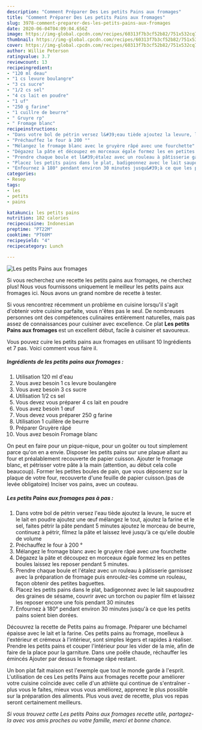 ```yaml
---
description: "Comment Préparer Des Les petits Pains aux fromages"
title: "Comment Préparer Des Les petits Pains aux fromages"
slug: 3978-comment-preparer-des-les-petits-pains-aux-fromages
date: 2020-06-04T04:09:04.656Z
image: https://img-global.cpcdn.com/recipes/60313f7b3cf52b82/751x532cq70/les-petits-pains-aux-fromages-photo-principale-de-la-recette.jpg
thumbnail: https://img-global.cpcdn.com/recipes/60313f7b3cf52b82/751x532cq70/les-petits-pains-aux-fromages-photo-principale-de-la-recette.jpg
cover: https://img-global.cpcdn.com/recipes/60313f7b3cf52b82/751x532cq70/les-petits-pains-aux-fromages-photo-principale-de-la-recette.jpg
author: Willie Peterson
ratingvalue: 3.7
reviewcount: 13
recipeingredient:
- "120 ml deau"
- "1 cs levure boulangre"
- "3 cs sucre"
- "1/2 cs sel"
- "4 cs lait en poudre"
- "1 uf"
- "250 g farine"
- "1 cuillre de beurre"
- " Gruyre rp"
- " Fromage blanc"
recipeinstructions:
- "Dans votre bol de pétrin versez l&#39;eau tiède ajoutez la levure, le sucre et le lait en poudre ajoutez une œuf mélangez le tout, ajoutez la farine et le sel, faites pétrir la pâte pendant 5 minutes ajoutez le morceau de beurre, continuez à pétrir, filmez la pâte et laissez levé jusqu&#39;à ce qu&#39;elle double de volume"
- "Préchauffez le four à 200 °"
- "Mélangez le fromage blanc avec le gruyère râpé avec une fourchette"
- "Dégazez la pâte et découpez en morceaux égale formez les en petites boules laissez les reposer pendant 5 minutes."
- "Prendre chaque boule et l&#39;étalez avec un rouleau à pâtisserie garnissez avec la préparation de fromage puis enroulez-les comme un rouleau, façon obtenir des petites baguettes."
- "Placez les petits pains dans le plat, badigeonnez avec le lait saupoudrez des graines de sésame, couvrir avec un torchon ou papier film et laissez les reposer encore une fois pendant 30 minutes"
- "Enfournez à 180° pendant environ 30 minutes jusqu&#39;à ce que les petits pains soient bien dorées."
categories:
- Resep
tags:
- les
- petits
- pains

katakunci: les petits pains 
nutrition: 182 calories
recipecuisine: Indonesian
preptime: "PT22M"
cooktime: "PT60M"
recipeyield: "4"
recipecategory: Lunch

---
```



![Les petits Pains aux fromages](https://img-global.cpcdn.com/recipes/60313f7b3cf52b82/751x532cq70/les-petits-pains-aux-fromages-photo-principale-de-la-recette.jpg)

Si vous recherchez une recette les petits pains aux fromages, ne cherchez plus! Nous vous fournissons uniquement le meilleur les petits pains aux fromages ici. Nous avons un grand nombre de recette à tester.

Si vous rencontrez récemment un problème en cuisine lorsqu'il s'agit d'obtenir votre cuisine parfaite, vous n'êtes pas le seul. De nombreuses personnes ont des compétences culinaires entièrement naturelles, mais pas assez de connaissances pour cuisiner avec excellence. Ce plat <strong> Les petits Pains aux fromages </strong> est un excellent début, facile à cuisiner et savoureux.

<!--inarticleads1-->

Vous pouvez cuire les petits pains aux fromages en utilisant 10 Ingrédients et 7 pas. Voici comment vous faire il.

##### Ingrédients de les petits pains aux fromages :

1. Utilisation 120 ml d&#39;eau
1. Vous avez besoin 1 cs levure boulangère
1. Vous avez besoin 3 cs sucre
1. Utilisation 1/2 cs sel
1. Vous devez vous préparer 4 cs lait en poudre
1. Vous avez besoin 1 œuf
1. Vous devez vous préparer 250 g farine
1. Utilisation 1 cuillère de beurre
1. Préparer  Gruyère râpé
1. Vous avez besoin  Fromage blanc


On peut en faire pour un pique-nique, pour un goûter ou tout simplement parce qu&#39;on en a envie. Disposer les petits pains sur une plaque allant au four et préalablement recouverte de papier cuisson. Ajouter le fromage blanc, et pétrisser votre pâte à la main (attention, au début cela colle beaucoup). Former les petites boules de pain, que vous déposerez sur la plaque de votre four, recouverte d&#39;une feuille de papier cuisson.(pas de levée obligatoire) Inciser vos pains, avec un couteau. 

<!--inarticleads2-->

##### Les petits Pains aux fromages pas à pas :

1. Dans votre bol de pétrin versez l&#39;eau tiède ajoutez la levure, le sucre et le lait en poudre ajoutez une œuf mélangez le tout, ajoutez la farine et le sel, faites pétrir la pâte pendant 5 minutes ajoutez le morceau de beurre, continuez à pétrir, filmez la pâte et laissez levé jusqu&#39;à ce qu&#39;elle double de volume
1. Préchauffez le four à 200 °
1. Mélangez le fromage blanc avec le gruyère râpé avec une fourchette
1. Dégazez la pâte et découpez en morceaux égale formez les en petites boules laissez les reposer pendant 5 minutes.
1. Prendre chaque boule et l&#39;étalez avec un rouleau à pâtisserie garnissez avec la préparation de fromage puis enroulez-les comme un rouleau, façon obtenir des petites baguettes.
1. Placez les petits pains dans le plat, badigeonnez avec le lait saupoudrez des graines de sésame, couvrir avec un torchon ou papier film et laissez les reposer encore une fois pendant 30 minutes
1. Enfournez à 180° pendant environ 30 minutes jusqu&#39;à ce que les petits pains soient bien dorées.


Découvrez la recette de Petits pains au fromage. Préparer une béchamel épaisse avec le lait et la farine. Ces petits pains au fromage, moelleux à l&#39;extérieur et crémeux à l&#39;intérieur, sont simples légers et rapides à réaliser. Prendre les petits pains et couper l&#39;intérieur pour les vider de la mie, afin de faire de la place pour la garniture. Dans une poêle chaude, réchauffer les émincés Ajouter par dessus le fromage râpé restant. 

<!--inarticleads1-->

<p>
Un bon plat fait maison est l'exemple que tout le monde garde à l'esprit. L'utilisation de ces Les petits Pains aux fromages recette pour améliorer votre cuisine coïncide avec celle d'un athlète qui continue de s'entraîner - plus vous le faites, mieux vous vous améliorez, apprenez le plus possible sur la préparation des aliments. Plus vous avez de recette, plus vos repas seront certainement meilleurs.
</p>

<p>
<i>Si vous trouvez cette Les petits Pains aux fromages recette utile, partagez-la avec vos amis proches ou votre famille, merci et bonne chance.</i>
</p>
